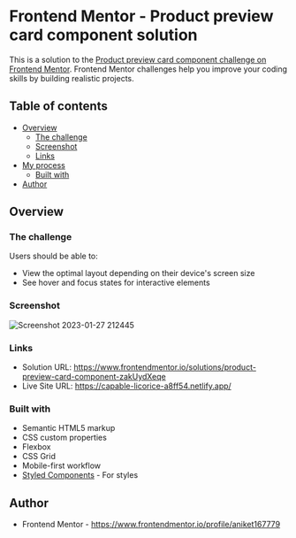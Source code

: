 # Frontend Mentor - Product preview card component solution

This is a solution to the [Product preview card component challenge on Frontend Mentor](https://www.frontendmentor.io/challenges/product-preview-card-component-GO7UmttRfa). Frontend Mentor challenges help you improve your coding skills by building realistic projects. 

## Table of contents

- [Overview](#overview)
  - [The challenge](#the-challenge)
  - [Screenshot](#screenshot)
  - [Links](#links)
- [My process](#my-process)
  - [Built with](#built-with)
- [Author](#author)

## Overview

### The challenge

Users should be able to:

- View the optimal layout depending on their device's screen size
- See hover and focus states for interactive elements

### Screenshot

![Screenshot 2023-01-27 212445](https://user-images.githubusercontent.com/69382363/215130247-7c8c1111-a5d8-4d10-9f09-ffee3a4a1661.png)

### Links

- Solution URL: https://www.frontendmentor.io/solutions/product-preview-card-component-zakUydXeqe
- Live Site URL: https://capable-licorice-a8ff54.netlify.app/

### Built with

- Semantic HTML5 markup
- CSS custom properties
- Flexbox
- CSS Grid
- Mobile-first workflow
- [Styled Components](https://styled-components.com/) - For styles

## Author

- Frontend Mentor - https://www.frontendmentor.io/profile/aniket167779
